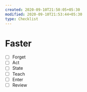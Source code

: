 ```yaml
---
created: 2020-09-10T21:50:05+05:30
modified: 2020-09-10T21:53:44+05:30
type: Checklist
---
```


# Faster

- [ ] Forget
- [ ] Act
- [ ] State
- [ ] Teach
- [ ] Enter
- [ ] Review